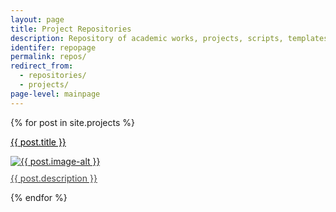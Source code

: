 ```yaml
---
layout: page
title: Project Repositories
description: Repository of academic works, projects, scripts, templates, and IaC by asNoCode.
identifer: repopage
permalink: repos/
redirect_from:
  - repositories/
  - projects/
page-level: mainpage
---
```

<div  class="posts">
{% for post in site.projects %}
<article>
    <p><a style="color: black; font-weight: 400;" href="{{ post.url  | absolute_url }}">{{ post.title }}</a></p>
            <a href="{{ post.url  | absolute_url }}" class="image">
                <picture>
                <source data-srcset="{{ post.image-webp | absolute_url }}" type="image/webp" >
                <source data-srcset="{{ post.image | absolute_url }}" type="image/jpeg" > 
                <img src="{{ post.image-thumb | absolute_url }}" alt="{{ post.image-alt }}" data-src="{{ post.image | absolute_url }}"  class="lazyload" />
                </picture> 
                <p style="margin-top: 10px; color: #444444;">{{ post.description }}</p>
            </a>
        </article>
  {% endfor %}
</div>
